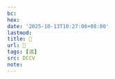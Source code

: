 ```yaml
---
bc:
hex:
date: '2025-10-13T10:27:06+08:00'
lastmod:
title: 􃜚
url: 􃜚
tags: [邋]
src: DCCV
note:
---
```


